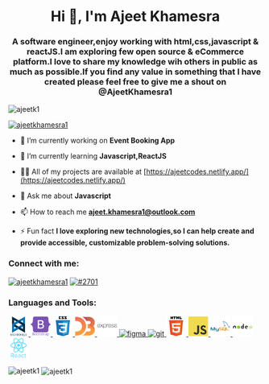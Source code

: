 <h1 align="center">Hi 👋, I'm Ajeet Khamesra</h1>
<h3 align="center">A software engineer,enjoy working with html,css,javascript & reactJS.I am exploring few open source & eCommerce platform.I love to share my knowledge wih others in public as much as possible.If you find any value in something that I have created please feel free to give me a shout on @AjeetKhamesra1</h3>

<p align="left"> <img src="https://komarev.com/ghpvc/?username=ajeetk1&label=Profile%20views&color=0e75b6&style=flat" alt="ajeetk1" /> </p>

<p align="left"> <a href="https://twitter.com/ajeetkhamesra1" target="blank"><img src="https://img.shields.io/twitter/follow/ajeetkhamesra1?logo=twitter&style=for-the-badge" alt="ajeetkhamesra1" /></a> </p>

- 🔭 I’m currently working on **Event Booking App**

- 🌱 I’m currently learning **Javascript,ReactJS**

- 👨‍💻 All of my projects are available at [https://ajeetcodes.netlify.app/](https://ajeetcodes.netlify.app/)

- 💬 Ask me about **Javascript**

- 📫 How to reach me **ajeet.khamesra1@outlook.com**

- ⚡ Fun fact **I love exploring new technologies,so I can help create and provide accessible, customizable problem-solving solutions.**

<h3 align="left">Connect with me:</h3>
<p align="left">
<a href="https://twitter.com/ajeetkhamesra1" target="blank"><img align="center" src="https://raw.githubusercontent.com/rahuldkjain/github-profile-readme-generator/master/src/images/icons/Social/twitter.svg" alt="ajeetkhamesra1" height="30" width="40" /></a>
<a href="https://discord.gg/#2701" target="blank"><img align="center" src="https://raw.githubusercontent.com/rahuldkjain/github-profile-readme-generator/master/src/images/icons/Social/discord.svg" alt="#2701" height="30" width="40" /></a>
</p>

<h3 align="left">Languages and Tools:</h3>
<p align="left"> <a href="https://backbonejs.org" target="_blank" rel="noreferrer"> <img src="https://raw.githubusercontent.com/devicons/devicon/master/icons/backbonejs/backbonejs-original-wordmark.svg" alt="backbonejs" width="40" height="40"/> </a> <a href="https://getbootstrap.com" target="_blank" rel="noreferrer"> <img src="https://raw.githubusercontent.com/devicons/devicon/master/icons/bootstrap/bootstrap-plain-wordmark.svg" alt="bootstrap" width="40" height="40"/> </a> <a href="https://www.w3schools.com/css/" target="_blank" rel="noreferrer"> <img src="https://raw.githubusercontent.com/devicons/devicon/master/icons/css3/css3-original-wordmark.svg" alt="css3" width="40" height="40"/> </a> <a href="https://d3js.org/" target="_blank" rel="noreferrer"> <img src="https://raw.githubusercontent.com/devicons/devicon/master/icons/d3js/d3js-original.svg" alt="d3js" width="40" height="40"/> </a> <a href="https://expressjs.com" target="_blank" rel="noreferrer"> <img src="https://raw.githubusercontent.com/devicons/devicon/master/icons/express/express-original-wordmark.svg" alt="express" width="40" height="40"/> </a> <a href="https://www.figma.com/" target="_blank" rel="noreferrer"> <img src="https://www.vectorlogo.zone/logos/figma/figma-icon.svg" alt="figma" width="40" height="40"/> </a> <a href="https://git-scm.com/" target="_blank" rel="noreferrer"> <img src="https://www.vectorlogo.zone/logos/git-scm/git-scm-icon.svg" alt="git" width="40" height="40"/> </a> <a href="https://www.w3.org/html/" target="_blank" rel="noreferrer"> <img src="https://raw.githubusercontent.com/devicons/devicon/master/icons/html5/html5-original-wordmark.svg" alt="html5" width="40" height="40"/> </a> <a href="https://developer.mozilla.org/en-US/docs/Web/JavaScript" target="_blank" rel="noreferrer"> <img src="https://raw.githubusercontent.com/devicons/devicon/master/icons/javascript/javascript-original.svg" alt="javascript" width="40" height="40"/> </a> <a href="https://www.mysql.com/" target="_blank" rel="noreferrer"> <img src="https://raw.githubusercontent.com/devicons/devicon/master/icons/mysql/mysql-original-wordmark.svg" alt="mysql" width="40" height="40"/> </a> <a href="https://nodejs.org" target="_blank" rel="noreferrer"> <img src="https://raw.githubusercontent.com/devicons/devicon/master/icons/nodejs/nodejs-original-wordmark.svg" alt="nodejs" width="40" height="40"/> </a> <a href="https://reactjs.org/" target="_blank" rel="noreferrer"> <img src="https://raw.githubusercontent.com/devicons/devicon/master/icons/react/react-original-wordmark.svg" alt="react" width="40" height="40"/> </a> </p>

<p><img align="left" src="https://github-readme-stats.vercel.app/api/top-langs?username=ajeetk1&show_icons=true&locale=en&layout=compact" alt="ajeetk1" /></p>

<p>&nbsp;<img align="center" src="https://github-readme-stats.vercel.app/api?username=ajeetk1&show_icons=true&locale=en" alt="ajeetk1" /></p>
